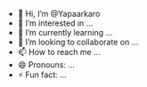 - 👋 Hi, I’m @Yapaarkaro
- 👀 I’m interested in ...
- 🌱 I’m currently learning ...
- 💞️ I’m looking to collaborate on ...
- 📫 How to reach me ...
- 😄 Pronouns: ...
- ⚡ Fun fact: ...

<!---
Yapaarkaro/Yapaarkaro is a ✨ special ✨ repository because its `README.md` (this file) appears on your GitHub profile.
You can click the Preview link to take a look at your changes.
--->
